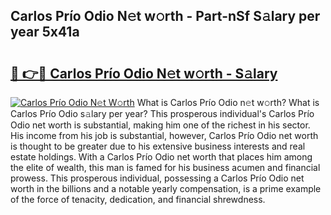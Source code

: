 ## Carlos Prío Odio N𝚎t w𝚘rth - Part-nSf S𝚊lary per year 5x41a

# <h2><a href="http://gc49x4h.nevu.top/?p=Carlos+Pr%c3%ado+Odio">🔗 👉🔴 Carlos Prío Odio N𝚎t w𝚘rth - S𝚊lary</a></h2>

[![Carlos Prío Odio N𝚎t W𝚘rth](https://i.imgur.com/Oavwk0R.jpeg)](http://gc49x4h.nevu.top/?p=Carlos+Pr%c3%ado+Odio)
What is Carlos Prío Odio n𝚎t w𝚘rth? What is Carlos Prío Odio s𝚊lary per year?
This prosperous individual's Carlos Prío Odio net worth is substantial, making him one of the richest in his sector. His income from his job is substantial, however, Carlos Prío Odio net worth is thought to be greater due to his extensive business interests and real estate holdings. With a Carlos Prío Odio net worth that places him among the elite of wealth, this man is famed for his business acumen and financial prowess. This prosperous individual, possessing a Carlos Prío Odio net worth in the billions and a notable yearly compensation, is a prime example of the force of tenacity, dedication, and financial shrewdness.
